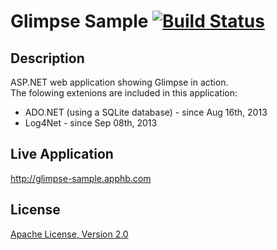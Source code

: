 Glimpse Sample [![Build Status](https://travis-ci.org/satrapu/glimpse-sample.png?branch=master)](https://travis-ci.org/satrapu/glimpse-sample)
==============

Description
-
ASP.NET web application showing Glimpse in action. 
<br/>
The folowing extenions are included in this application:
<ul>
  <li>
    ADO.NET (using a SQLite database) - since Aug 16th, 2013
  </li>
  <li>
    Log4Net - since Sep 08th, 2013
  </li>
</ul>

Live Application
-
http://glimpse-sample.apphb.com

License
-
[Apache License, Version 2.0](http://www.apache.org/licenses/LICENSE-2.0.html)
